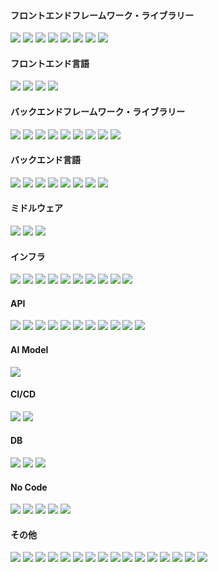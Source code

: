 <span id="フロントエンドフレームワーク" class="fragment"></span>
<h4>フロントエンドフレームワーク・ライブラリー</h4>
<img src="https://img.shields.io/badge/-Angular-DD0031.svg?logo=angular&style=for-the-badge">
<img src="https://img.shields.io/badge/-Bootstrap-563D7C.svg?logo=bootstrap&style=for-the-badge">
<img src="https://img.shields.io/badge/-D3.js-F9A03C.svg?logo=d3.js&style=for-the-badge">
<img src="https://img.shields.io/badge/-Jquery-0769AD.svg?logo=jquery&style=for-the-badge">
<img src="https://img.shields.io/badge/-Json-000000.svg?logo=json&style=for-the-badge">
<img src="https://img.shields.io/badge/-Next.js-000000.svg?logo=next.js&style=for-the-badge">
<img src="https://img.shields.io/badge/-Vue.js-4FC08D.svg?logo=vue.js&style=for-the-badge">
<img src="https://img.shields.io/badge/-React-61DAFB.svg?logo=react&style=for-the-badge">

<span id="フロントエンド言語" class="fragment"></span>
<h4>フロントエンド言語</h4>
<img src="https://img.shields.io/badge/-Css3-1572B6.svg?logo=css3&style=for-the-badge">
<img src="https://img.shields.io/badge/-Html5-E34F26.svg?logo=html5&style=for-the-badge">
<img src="https://img.shields.io/badge/-Javascript-F7DF1E.svg?logo=javascript&style=for-the-badge">
<img src="https://img.shields.io/badge/-Typescript-007ACC.svg?logo=typescript&style=for-the-badge">

<span id="バックエンドフレームワーク" class="fragment"></span>
<h4>バックエンドフレームワーク・ライブラリー</h4>
<img src="https://img.shields.io/badge/-Cakephp-D33C43.svg?logo=cakephp&style=for-the-badge">
<img src="https://img.shields.io/badge/-Codeigniter-EE4623.svg?logo=codeigniter&style=for-the-badge">
<img src="https://img.shields.io/badge/-Django-092E20.svg?logo=django&style=for-the-badge">
<img src="https://img.shields.io/badge/-Flask-000000.svg?logo=flask&style=for-the-badge">
<img src="https://img.shields.io/badge/-Node.js-339933.svg?logo=node.js&style=for-the-badge">
<img src="https://img.shields.io/badge/-Laravel-E74430.svg?logo=laravel&style=for-the-badge">
<img src="https://img.shields.io/badge/-Rails-CC0000.svg?logo=rails&style=for-the-badge">
<img src="https://img.shields.io/badge/-Graphql-E10098.svg?logo=graphql&style=for-the-badge">
<img src="https://img.shields.io/badge/-Dot%20net-5C2D91.svg?logo=dot-net&style=for-the-badge">

<span id="バックエンド言語" class="fragment"></span>
<h4>バックエンド言語</h4>
<img src="https://img.shields.io/badge/-Php-777BB4.svg?logo=php&style=for-the-badge">
<img src="https://img.shields.io/badge/-Python-3776AB.svg?logo=python&style=for-the-badge">
<img src="https://img.shields.io/badge/-Cashapp-00C244.svg?logo=cashapp&style=for-the-badge">
<img src="https://img.shields.io/badge/-Deno-000000.svg?logo=deno&style=for-the-badge">
<img src="https://img.shields.io/badge/-Go-76E1FE.svg?logo=go&style=for-the-badge">
<img src="https://img.shields.io/badge/-Java-007396.svg?logo=java&style=for-the-badge">
<img src="https://img.shields.io/badge/-Ruby-CC342D.svg?logo=ruby&style=for-the-badge">
<img src="https://img.shields.io/badge/-R-276DC3.svg?logo=r&style=for-the-badge">


<span id="ミドルウェア" class="fragment"></span>
<h4>ミドルウェア</h4>
<img src="https://img.shields.io/badge/-Apache-D22128.svg?logo=apache&style=for-the-badge">
<img src="https://img.shields.io/badge/-Gulp-DA4648.svg?logo=gulp&style=for-the-badge">
<img src="https://img.shields.io/badge/-Nginx-269539.svg?logo=nginx&style=for-the-badge">


<span id="インフラ" class="fragment"></span>
<h4>インフラ</h4>
<img src="https://img.shields.io/badge/-Amazon%20aws-232F3E.svg?logo=amazon-aws&style=for-the-badge">
<img src="https://img.shields.io/badge/-Android-A4C639.svg?logo=android&style=for-the-badge">
<img src="https://img.shields.io/badge/-Cloudflare-F38020.svg?logo=cloudflare&style=for-the-badge">
<img src="https://img.shields.io/badge/-Debian-A81D33.svg?logo=debian&style=for-the-badge">
<img src="https://img.shields.io/badge/-Fedora-294172.svg?logo=fedora&style=for-the-badge">
<img src="https://img.shields.io/badge/-Linux-FCC624.svg?logo=linux&style=for-the-badge">
<img src="https://img.shields.io/badge/-Vine-11B48A.svg?logo=vine&style=for-the-badge">
<img src="https://img.shields.io/badge/-Windows-0078D6.svg?logo=windows&style=for-the-badge">
<img src="https://img.shields.io/badge/-Opensuse-73BA25.svg?logo=opensuse&style=for-the-badge">
<img src="https://img.shields.io/badge/-Docker-1488C6.svg?logo=docker&style=for-the-badge">


<span id="API" class="fragment"></span>
<h4>API</h4>
<img src="https://img.shields.io/badge/-Gmail-D14836.svg?logo=gmail&style=for-the-badge">
<img src="https://img.shields.io/badge/-Google%20analytics-FFC107.svg?logo=google-analytics&style=for-the-badge">
<img src="https://img.shields.io/badge/-Google-4285F4.svg?logo=google&style=for-the-badge">
<img src="https://img.shields.io/badge/-Line-00C300.svg?logo=line&style=for-the-badge">
<img src="https://img.shields.io/badge/-Shopify-7AB55C.svg?logo=shopify&style=for-the-badge">
<img src="https://img.shields.io/badge/-Twitter-1DA1F2.svg?logo=twitter&style=for-the-badge">
<img src="https://img.shields.io/badge/-Yahoo-440099.svg?logo=yahoo&style=for-the-badge">
<img src="https://img.shields.io/badge/-Slack-4A154B.svg?logo=slack&style=for-the-badge">
<img src="https://img.shields.io/badge/-Stripe-008CDD.svg?logo=stripe&style=for-the-badge">
<img src="https://img.shields.io/badge/-Squarespace-000000.svg?logo=squarespace&style=for-the-badge">
<img src="https://img.shields.io/badge/-Auth0-EB5424.svg?logo=auth0&style=for-the-badge">


<span id="AI Model" class="fragment"></span>
<h4>AI Model</h4>
<img src="https://img.shields.io/badge/-Grafana-F46800.svg?logo=grafana&style=for-the-badge">


<span id="CI/CD" class="fragment"></span>
<h4>CI/CD</h4>
<img src="https://img.shields.io/badge/-Jenkins-D24939.svg?logo=jenkins&style=for-the-badge">
<img src="https://img.shields.io/badge/-Circleci-343434.svg?logo=circleci&style=for-the-badge">

<span id="DB" class="fragment"></span>
<h4>DB</h4>
<img src="https://img.shields.io/badge/-Oracle-F80000.svg?logo=oracle&style=for-the-badge">
<img src="https://img.shields.io/badge/-Mysql-4479A1.svg?logo=mysql&style=for-the-badge">
<img src="https://img.shields.io/badge/-Postgresql-336791.svg?logo=postgresql&style=for-the-badge">

<span id="No Code" class="fragment"></span>
<h4>No Code</h4>
<img src="https://img.shields.io/badge/-Salesforce-00A1E0.svg?logo=salesforce&style=for-the-badge">
<img src="https://img.shields.io/badge/-Jupyter-F37626.svg?logo=jupyter&style=for-the-badge">
<img src="https://img.shields.io/badge/-Wordpress-21759B.svg?logo=wordpress&style=for-the-badge">
<img src="https://img.shields.io/badge/-Wikipedia-000000.svg?logo=wikipedia&style=for-the-badge">
<img src="https://img.shields.io/badge/-Shopify-7AB55C.svg?logo=shopify&style=for-the-badge">


<span id="その他" class="fragment"></span>
<h4>その他</h4>
<img src="https://img.shields.io/badge/-Discord-7289DA.svg?logo=discord&style=for-the-badge">
<img src="https://img.shields.io/badge/-Git-F05032.svg?logo=git&style=for-the-badge">
<img src="https://img.shields.io/badge/-Github-181717.svg?logo=github&style=for-the-badge">
<img src="https://img.shields.io/badge/-Gitlab-E24329.svg?logo=gitlab&style=for-the-badge">
<img src="https://img.shields.io/badge/-Letsencrypt-003A70.svg?logo=letsencrypt&style=for-the-badge">
<img src="https://img.shields.io/badge/-Markdown-000000.svg?logo=markdown&style=for-the-badge">
<img src="https://img.shields.io/badge/-Dropbox-0061FF.svg?logo=dropbox&style=for-the-badge">
<img src="https://img.shields.io/badge/-Jira-172B4D.svg?logo=jira&style=for-the-badge">
<img src="https://img.shields.io/badge/-Joomla-5091CD.svg?logo=joomla&style=for-the-badge">
<img src="https://img.shields.io/badge/-Trello-0079BF.svg?logo=trello&style=for-the-badge">
<img src="https://img.shields.io/badge/-Vim-019733.svg?logo=vim&style=for-the-badge">
<img src="https://img.shields.io/badge/-Npm-CB3837.svg?logo=npm&style=for-the-badge">
<img src="https://img.shields.io/badge/-Yarn-2C8EBB.svg?logo=yarn&style=for-the-badge">
<img src="https://img.shields.io/badge/-Android%20Studio-A4C639.svg?logo=android&style=for-the-badge" loading="lazy">
<img src="https://img.shields.io/badge/-Postman-FF6C37.svg?logo=postman&style=for-the-badge">
<img src="https://img.shields.io/badge/-Powershell-5391FE.svg?logo=powershell&style=for-the-badge">




